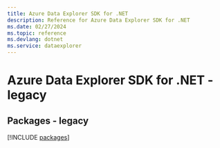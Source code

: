 ```yaml
---
title: Azure Data Explorer SDK for .NET
description: Reference for Azure Data Explorer SDK for .NET
ms.date: 02/27/2024
ms.topic: reference
ms.devlang: dotnet
ms.service: dataexplorer
---
```

# Azure Data Explorer SDK for .NET - legacy
## Packages - legacy
[!INCLUDE [packages](data-explorer-index.md)]
